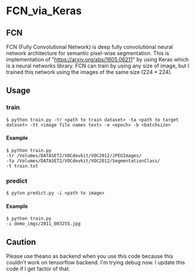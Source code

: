 # FCN_via_Keras

## FCN

FCN (Fully Convolutional Network) is deep fully convolutional neural network architecture for semantic pixel-wise segmentation. This is implementation of "https://arxiv.org/abs/1605.06211" by using Keras which is a neural networks library. FCN can train by using any size of image, but I trained this network using the images of the same size (224 * 224).

## Usage

### train

```
$ python train.py -tr <path to train dataset> -ta <path to target dataset> -tt <image file names text> -e <epoch> -b <batchsize>
```
#### Example
```
$ python train.py
-tr /Volumes/DATASET2/VOCdevkit/VOC2012/JPEGImages/
-ta /Volumes/DATASET2/VOCdevkit/VOC2012/SegmentationClass/
-t train.txt
```
### predict
```
$ pyton predict.py -i <path to image>
```
#### Example
```
$ python train.py
-i demo_imgs/2011_003255.jpg
```

## Caution

Please use theano as backend when you use this code because this couldn't work on tensorflow backend. I'm trying debug now. I update this code if I get factor of that.
